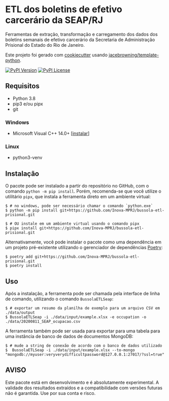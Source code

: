 # ETL dos boletins de efetivo carcerário da SEAP/RJ

Ferramentas de extração, transformação e carregamento dos dados dos boletins semanais de efetivo carcerário da Secretaria de Administração Prisional do Estado do Rio de Janeiro.

Este projeto foi gerado com [cookiecutter](https://github.com/audreyr/cookiecutter) usando [jacebrowning/template-python](https://github.com/jacebrowning/template-python).

[![PyPI Version](https://img.shields.io/pypi/v/BussolaETLSeap.svg)](https://pypi.org/project/BussolaETLSeap)
[![PyPI License](https://img.shields.io/pypi/l/BussolaETLSeap.svg)](https://pypi.org/project/BussolaETLSeap)

## Requisitos

* Python 3.8
* pip3 e/ou pipx
* git

### Windows

- Microsoft Visual C++ 14.0+ [[instalar](https://visualstudio.microsoft.com/pt-br/visual-cpp-build-tools/)]

### Linux

- python3-venv

## Instalação

O pacote pode ser instalado a partir do repositório no GitHub, com o comando `python -m pip install`. Porém, recomenda-se que você utilize o utilitário `pipx`, que instala a ferramenta direto em um ambiente virtual:

```text
$ # no windows, pode ser necessário chamar o comando `python.exe`
$ python -m pip install git+https://github.com/Inova-MPRJ/bussola-etl-prisional.git
```

```text
$ # OU instale em um ambiente virtual usando o comando pipx
$ pipx install git+https://github.com/Inova-MPRJ/bussola-etl-prisional.git
```

Alternativamente, você pode instalar o pacote como uma dependência em um projeto pré-existente utilizando o gerenciador de dependências [Poetry](https://poetry.eustace.io/):

```text
$ poetry add git+https://github.com/Inova-MPRJ/bussola-etl-prisional.git
$ poetry install
```

## Uso

Após a instalação, a ferramenta pode ser chamada pela interface de linha de comando, utilizando o comando `BussolaETLSeap`:

```text
$ # exportar um resumo da planilha de exemplo para um arquivo CSV em ./data/output
$ BussolaETLSeap -i ./data/input/example.xlsx -e occupation -o ./data/20200811_SEAP_ocupacao.csv
```

A ferramenta também pode ser usada para exportar para uma tabela para uma instância de banco de dados de documentos MongoDB:
```text
$ # mude a string de conexão de acordo com o banco de dados utilizado
$  BussolaETLSeap -i ./data/input/example.xlsx --to-mongo "mongodb://myuser:veryverydifficultpassword@127.0.0.1:27017/?ssl=true"
```

## AVISO

Este pacote está em desenvolvimento e é absolutamente experimental. A validade dos resultados extraídos e a compatibilidade com versões futuras não é garantida. Use por sua conta e risco.